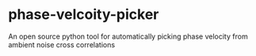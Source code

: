 # phase-velcoity-picker
An open source python tool for automatically picking phase velocity from ambient noise cross correlations 

